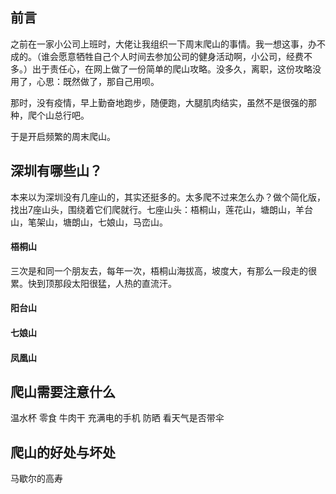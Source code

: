 ## 前言

之前在一家小公司上班时，大佬让我组织一下周末爬山的事情。我一想这事，办不成的。（谁会愿意牺牲自己个人时间去参加公司的健身活动啊，小公司，经费不多。）出于责任心，在网上做了一份简单的爬山攻略。没多久，离职，这份攻略没用了，心思：既然做了，那自己用呗。

那时，没有疫情，早上勤奋地跑步，随便跑，大腿肌肉结实，虽然不是很强的那种，爬个山总行吧。

于是开启频繁的周末爬山。

## 深圳有哪些山？

本来以为深圳没有几座山的，其实还挺多的。太多爬不过来怎么办？做个简化版，找出7座山头，围绕着它们爬就行。七座山头：梧桐山，莲花山，塘朗山，羊台山，笔架山，塘朗山，七娘山，马峦山。

#### 梧桐山

三次是和同一个朋友去，每年一次，梧桐山海拔高，坡度大，有那么一段走的很累。快到顶那段太阳很猛，人热的直流汗。

#### 阳台山

#### 七娘山

#### 凤凰山

## 爬山需要注意什么

温水杯
零食
牛肉干
充满电的手机
防晒
看天气是否带伞

## 爬山的好处与坏处

马歇尔的高寿



